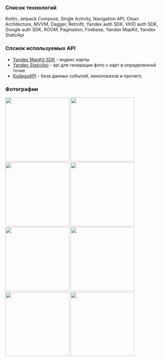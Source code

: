 ### Список технологий
Kotlin, Jetpack Compose, Single Activity, Navigation API, Clean Architecture, MVVM, Dagger, Retrofit, Yandex auth SDK, VKID auth SDK, Google auth SDK, ROOM, Pagination, Firebase, Yandex MapKit, Yandex StaticApi

### Спсиок используемых API
* [Yandex MapKit SDK](https://yandex.ru/maps-api/products/mapkit) - яндекс карты
* [Yandex StaticApi](https://yandex.ru/maps-api/products/static-api) - api для генерации фото с карт в определенной точке
* [KudaguAPI](https://docs.kudago.com/api/) - база данных событий, кинопоказов и прочего


### Фотографии
<p>
  <img src="https://sun9-29.userapi.com/impg/UhlAXGDc7ZSLY7pIfCWQoU3-n8MRGnaKpFBQ-w/5vGBlylJNLk.jpg?size=486x1080&quality=95&sign=ab7ef80a7c18129f6cc5b500f8e94bcf&type=album" width=200>
  <img src="https://sun9-57.userapi.com/impg/5GOerz7SSOjF44qV5HAnaf4IgEioA2yOUqCnLQ/0A8i0t1DnMs.jpg?size=486x1080&quality=95&sign=3834b3e5ed09ad9ad100bd0e52dbdbf0&type=album" width=200>
  <img src="https://sun9-61.userapi.com/impg/CwAw1-ZShTL9em4izrzhaL3yuWdfALq737WPlw/9Cq3Xky493U.jpg?size=486x1080&quality=95&sign=5e192d54b8b94ebc19ceae73642917b0&type=album" width=200>
  <img src="https://sun9-24.userapi.com/impg/zCZTe3Qu2ifiKd3bn7dQNQgLJBvZcGu4bjCsxw/Rb0y8CalPxI.jpg?size=486x1080&quality=95&sign=5254e778a51e3bc8b7712c30073895ab&type=album" width=200>
  <img src="https://sun9-57.userapi.com/impg/3KG6Eh2d-mcFC-dx4gDLh4zj2RIOJlDkn-RT5w/hAH_vvFRjeg.jpg?size=486x1080&quality=95&sign=0107462b328eedac0515caee0f0455be&type=album" width=200>
  <img src="https://sun9-33.userapi.com/impg/L9ugW3vj3f013BReosvYpPq_tm5cl7O9bmpu4g/xb-9ASIl-08.jpg?size=486x1080&quality=95&sign=59ed2ca6e9e9ac7bce8135cb7c1718cb&type=album" width=200>
  <img src="https://sun9-14.userapi.com/impg/SIC461wnJyf3xzh3FllDzDyVgYJe_j-6_hle4Q/k8gmmZoGxTs.jpg?size=486x1080&quality=95&sign=2b9cf0bb7b4cc2e6be72e0253ea49843&type=album" width=200>
  <img src="https://sun9-61.userapi.com/impg/imsGpBXTkTFagP59wkL8C28_6VGo8Ot8429E7g/ptqGSZRwfjw.jpg?size=486x1080&quality=95&sign=8709c39d9b8b429f161a3bbeba1d2642&type=album" width=200>
</p>
